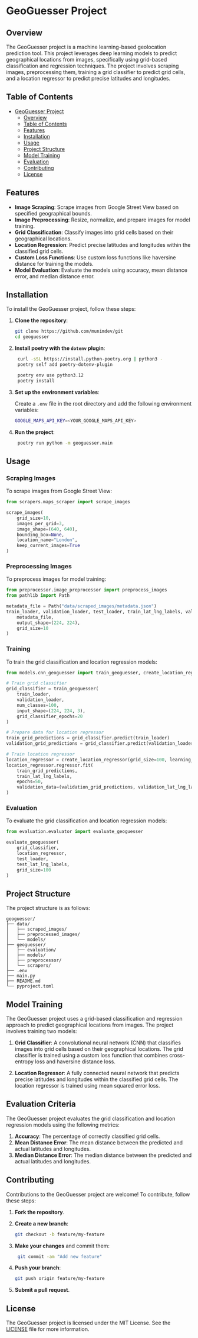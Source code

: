 # GeoGuesser Project

## Overview

The GeoGuesser project is a machine learning-based geolocation prediction tool. This project leverages deep learning models to predict geographical locations from images, specifically using grid-based classification and regression techniques. The project involves scraping images, preprocessing them, training a grid classifier to predict grid cells, and a location regressor to predict precise latitudes and longitudes.

## Table of Contents

- [GeoGuesser Project](#geoguesser-project)
  - [Overview](#overview)
  - [Table of Contents](#table-of-contents)
  - [Features](#features)
  - [Installation](#installation)
  - [Usage](#usage)
  - [Project Structure](#project-structure)
  - [Model Training](#model-training)
  - [Evaluation](#evaluation)
  - [Contributing](#contributing)
  - [License](#license)

## Features

- **Image Scraping**: Scrape images from Google Street View based on specified geographical bounds.
- **Image Preprocessing**: Resize, normalize, and prepare images for model training.
- **Grid Classification**: Classify images into grid cells based on their geographical locations.
- **Location Regression**: Predict precise latitudes and longitudes within the classified grid cells.
- **Custom Loss Functions**: Use custom loss functions like haversine distance for training the models.
- **Model Evaluation**: Evaluate the models using accuracy, mean distance error, and median distance error.

## Installation

To install the GeoGuesser project, follow these steps:

1. **Clone the repository**:

   ```sh
   git clone https://github.com/munimdev/git
   cd geoguesser
   ```

2. **Install poetry with the `dotenv` plugin**:

   ```sh
    curl -sSL https://install.python-poetry.org | python3 -
    poetry self add poetry-dotenv-plugin
   ```

   ```sh
    poetry env use python3.12
    poetry install
   ```

3. **Set up the environment variables**:

   Create a `.env` file in the root directory and add the following environment variables:

   ```sh
   GOOGLE_MAPS_API_KEY=<YOUR_GOOGLE_MAPS_API_KEY>
   ```

4. **Run the project**:

   ```sh
    poetry run python -m geoguesser.main
   ```

## Usage

### Scraping Images

To scrape images from Google Street View:

```python
from scrapers.maps_scraper import scrape_images

scrape_images(
    grid_size=10,
    images_per_grid=3,
    image_shape=(640, 640),
    bounding_box=None,
    location_name="London",
    keep_current_images=True
)
```

### Preprocessing Images

To preprocess images for model training:

```python
from preprocessor.image_preprocessor import preprocess_images
from pathlib import Path

metadata_file = Path("data/scraped_images/metadata.json")
train_loader, validation_loader, test_loader, train_lat_lng_labels, validation_lat_lng_labels, test_lat_lng_labels = preprocess_images(
    metadata_file,
    output_shape=(224, 224),
    grid_size=10
)
```

### Training

To train the grid classification and location regression models:

```python
from models.cnn_geoguesser import train_geoguesser, create_location_regressor

# Train grid classifier
grid_classifier = train_geoguesser(
    train_loader,
    validation_loader,
    num_classes=100,
    input_shape=(224, 224, 3),
    grid_classifier_epochs=20
)

# Prepare data for location regressor
train_grid_predictions = grid_classifier.predict(train_loader)
validation_grid_predictions = grid_classifier.predict(validation_loader)

# Train location regressor
location_regressor = create_location_regressor(grid_size=100, learning_rate=0.001)
location_regressor.regressor.fit(
    train_grid_predictions,
    train_lat_lng_labels,
    epochs=50,
    validation_data=(validation_grid_predictions, validation_lat_lng_labels)
)
```

### Evaluation

To evaluate the grid classification and location regression models:

```python
from evaluation.evaluator import evaluate_geoguesser

evaluate_geoguesser(
    grid_classifier,
    location_regressor,
    test_loader,
    test_lat_lng_labels,
    grid_size=100
)
```

## Project Structure

The project structure is as follows:

```plaintext
geoguesser/
├── data/
│   ├── scraped_images/
│   ├── preprocessed_images/
│   └── models/
├── geoguesser/
│   ├── evaluation/
│   ├── models/
│   ├── preprocessor/
│   └── scrapers/
├── .env
├── main.py
├── README.md
└── pyproject.toml
```

## Model Training

The GeoGuesser project uses a grid-based classification and regression approach to predict geographical locations from images. The project involves training two models:

1. **Grid Classifier**: A convolutional neural network (CNN) that classifies images into grid cells based on their geographical locations. The grid classifier is trained using a custom loss function that combines cross-entropy loss and haversine distance loss.

2. **Location Regressor**: A fully connected neural network that predicts precise latitudes and longitudes within the classified grid cells. The location regressor is trained using mean squared error loss.

## Evaluation Criteria

The GeoGuesser project evaluates the grid classification and location regression models using the following metrics:

1. **Accuracy**: The percentage of correctly classified grid cells.
2. **Mean Distance Error**: The mean distance between the predicted and actual latitudes and longitudes.
3. **Median Distance Error**: The median distance between the predicted and actual latitudes and longitudes.

## Contributing

Contributions to the GeoGuesser project are welcome! To contribute, follow these steps:

1. **Fork the repository**.
2. **Create a new branch**:

   ```sh
   git checkout -b feature/my-feature
   ```

3. **Make your changes** and commit them:

   ```sh
    git commit -am "Add new feature"
   ```

4. **Push your branch**:

   ```sh
   git push origin feature/my-feature
   ```

5. **Submit a pull request**.

## License

The GeoGuesser project is licensed under the MIT License. See the [LICENSE](LICENSE) file for more information.

